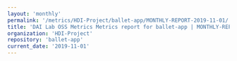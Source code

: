 ```yaml
---
layout: 'monthly'
permalink: '/metrics/HDI-Project/ballet-app/MONTHLY-REPORT-2019-11-01/'
title: 'DAI Lab OSS Metrics Metrics report for ballet-app | MONTHLY-REPORT-2019-11-01'
organization: 'HDI-Project'
repository: 'ballet-app'
current_date: '2019-11-01'
---
```

